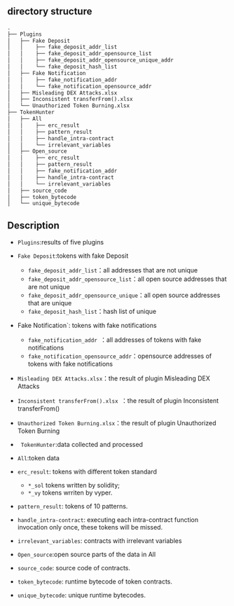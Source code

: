 
## directory structure

```txt
.
├── Plugins
│   ├── Fake Deposit  
│   │    ├── fake_deposit_addr_list   
│   │    ├── fake_deposit_addr_opensource_list    
│   │    ├── fake_deposit_addr_opensource_unique_addr    
│   │    └── fake_deposit_hash_list  
│   ├── Fake Notification
│   │    ├── fake_notification_addr 
│   │    └── fake_notification_opensource_addr   
│   ├── Misleading DEX Attacks.xlsx  
│   ├── Inconsistent transferFrom().xlsx  
│   └── Unauthorized Token Burning.xlsx  
├── TokenHunter
│   ├── All
│   │    ├── erc_result 
│   │    ├── pattern_result 
│   │    ├── handle_intra-contract 
│   │    └── irrelevant_variables  
│   ├── Open_source
│   │    ├── erc_result
│   │    ├── pattern_result 
│   │    ├── fake_notification_addr 
│   │    ├── handle_intra-contract 
│   │    └── irrelevant_variables 
│   ├── source_code    
│   ├── token_bytecode     
│   └── unique_bytecode 
```

## Description
* `Plugins`:results of five plugins
 * `Fake Deposit`:tokens with fake Deposit
    - `fake_deposit_addr_list`：all addresses that are not unique
    - `fake_deposit_addr_opensource_list`：all open source addresses that are not unique
    - `fake_deposit_addr_opensource_unique`：all open source addresses that are unique
    - `fake_deposit_hash_list`：hash list of unique
 * Fake Notification`: tokens with fake notifications
    - `fake_notification_addr `：all addresses of tokens with fake notifications
    - `fake_notification_opensource_addr`：opensource addresses of tokens with fake notifications
 * `Misleading DEX Attacks.xlsx`：the result of plugin Misleading DEX Attacks
 * `Inconsistent transferFrom().xlsx `：the result of plugin Inconsistent transferFrom()
 * `Unauthorized Token Burning.xlsx`：the result of plugin Unauthorized Token Burning
    
* ` TokenHunter`:data collected and processed
 * `All`:token data
  * `erc_result`: tokens with different token standard
    - `*_sol` tokens written by solidity;
    - `*_vy` tokens wrriten by vyper.
  * `pattern_result`: tokens of 10 patterns.
  * `handle_intra-contract`: executing each intra-contract function invocation only once, these tokens will be missed.
  * `irrelevant_variables`: contracts with irrelevant variables
 * `Open_source`:open source parts of the data in All
 * `source_code`: source code of contracts.
 * `token_bytecode`: runtime bytecode of token contracts.
 * `unique_bytecode`: unique runtime bytecodes.
